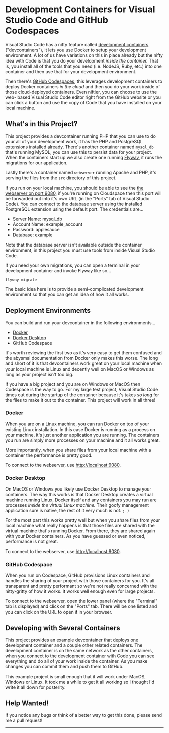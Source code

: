# Development Containers for Visual Studio Code and GitHub Codespaces

Visual Studio Code has a nifty feature called [development containers][0] 
("devcontainers"), it lets you use Docker to setup your development environment.
A lot of us have variations on this in place already but the nifty idea 
with Code is that you do your development _inside the container._ That is, you
install all of the tools that you need (i.e. NodeJS, Ruby, etc.) into one 
container and then use that for your development environment.

Then there's [GitHub Codespaces][1], this leverages development containers to
deploy Docker containers _in the cloud_ and then you do your work inside of
those cloud-deployed containers. Even niftier, you can choose to use the web-
based Visual Studio Code editor right from the GitHub website or you can click
a button and use the copy of Code that you have installed on your local 
machine.

## What's in this Project?

This project provides a devcontainer running PHP that you can use to do your
all of your development work, it has the PHP and PostgreSQL extensions installed
already. There's another container named `mysql_db` that's running MySQL, 
you can use this to persist data for your project. When the containers start
up we also create one running [Flyway][4], it runs the migrations for our 
application.

Lastly there's a container named `webserver` running Apache and PHP, it's 
serving the files from the `src` directory of this project.

If you run on your local machine, you should be able to see the 
[the webserver on port 9080](http://localhost:9080), if you're running on 
Cloudspace then this port will be forwarded out into it's own URL (in the 
"Ports" tab of Visual Studio Code). You can connect to the database server 
using the installed PostgreSQL extension using the default port. The 
credentials are...

* Server Name: mysql_db
* Account Name: example_account
* Password: applesauce
* Database: example

Note that the database server isn't available outside the container 
environment, in this project you must use tools from inside Visual Studio 
Code.

If you need your own migrations, you can open a terminal in your development
container and invoke Flyway like so...

    flyway migrate

The basic idea here is to provide a semi-complicated development environment so
that you can get an idea of how it all works.

## Deployment Environments

You can build and run your devcontainer in the following environments...
* [Docker][2]
* [Docker Desktop][3]
* GitHub Codespace

It's worth reviewing the first two as it's very easy to get them confused and
the abysmal documentation from Docker only makes this worse. The
long and short of it is that devcontainers work great on your local machine when
your local machine is Linux and decently well on MacOS or Windows as long as 
your project isn't too big. 

If you have a big project and you are on Windows or MacOS then Codespace is the
way to go. For my large test project, Visual Studio Code times out during the
startup of the container because it's takes _so long_ for the files to make it
out to the container.  This project will work in all three!

### Docker

When you are on a Linux machine, you can run Docker on top of your existing
Linux installation. In this case Docker is running as a process on your machine,
it's just another application you are running. The containers you run are simply
more processes on your machine and it all works great.

More importantly, when you share files from your local machine with a container
the performance is pretty good.

To connect to the webserver, use [http://localhost:9080](http://localhost:9080).

### Docker Desktop

On MacOS or Windows you likely use Docker Desktop to manage your containers. The
way this works is that Docker Desktop creates a virtual machine running Linux, 
Docker itself and any containers you may run are processes _inside the virtual 
Linux machine._ Their goofy management application sure is native, the rest of it
very much is not. `;-)`

For the most part this works pretty well but when you share files from your local
machine what really happens is that those files are shared with the virtual 
machine that's running Docker. From there, they are shared again with your Docker
containers. As you have guessed or even noticed, performance is not great.

To connect to the webserver, use [http://localhost:9080](http://localhost:9080).

### GitHub Codespace

When you run on Codespace, GitHub provisions Linux containers and handles the 
sharing of your project with those containers for you. It's all transparent and
pretty performant so we're not really concerned with the nitty-gritty of how it 
works. It works well enough even for large projects.

To connect to the webserver, open the lower panel (where the "Terminal" tab is
displayed) and click on the "Ports" tab. There will be one listed and you can
click on the URL to open it in your browser.

## Developing with Several Containers

This project provides an example devcontainer that deploys one development
container and a couple other related containers. The development container is
on the same network as the other containers, when you connect to the development
container with Code you can see everything and do all of your work inside the
container. As you make changes you can commit them and push them to GitHub.

This example project is small enough that it will work under MacOS, Windows or
Linux. It took me a while to get it all working so I thought I'd write it all
down for posterity.

## Help Wanted!

If you notice any bugs or think of a better way to get this done, please send 
me a pull request!

----
[0]: https://code.visualstudio.com/docs/remote/containers
[1]: https://docs.github.com/en/codespaces
[2]: https://docs.docker.com/
[3]: https://docs.docker.com/get-docker/
[4]: https://flywaydb.org/